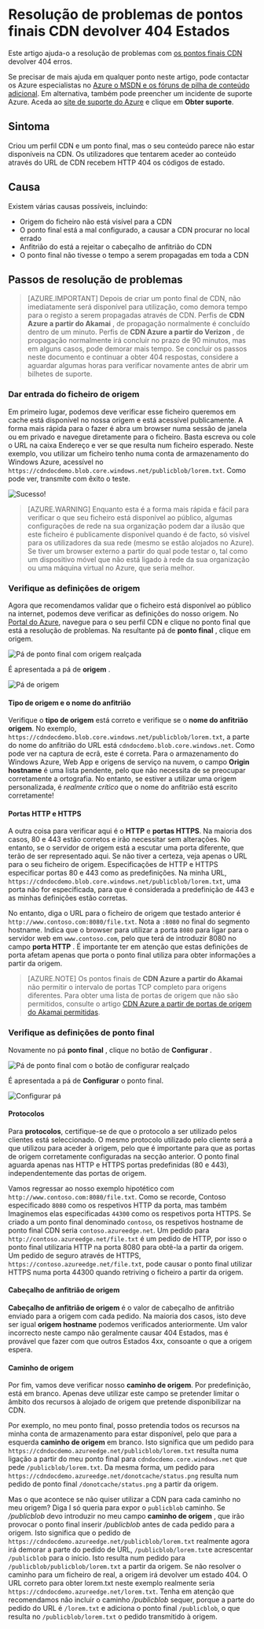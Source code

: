 <properties
    pageTitle="Resolução de problemas de pontos finais de Azure CDN devolver estado 404 | Microsoft Azure"
    description="Resolver problemas de 404 códigos de resposta com os pontos finais de Azure CDN."
    services="cdn"
    documentationCenter=""
    authors="camsoper"
    manager="erikre"
    editor=""/>

<tags
    ms.service="cdn"
    ms.workload="tbd"
    ms.tgt_pltfrm="na"
    ms.devlang="na"
    ms.topic="article"
    ms.date="07/28/2016"
    ms.author="casoper"/>
    
# <a name="troubleshooting-cdn-endpoints-returning-404-statuses"></a>Resolução de problemas de pontos finais CDN devolver 404 Estados

Este artigo ajuda-o a resolução de problemas com [os pontos finais CDN](cdn-create-new-endpoint.md) devolver 404 erros.

Se precisar de mais ajuda em qualquer ponto neste artigo, pode contactar os Azure especialistas no [Azure o MSDN e os fóruns de pilha de conteúdo adicional](https://azure.microsoft.com/support/forums/). Em alternativa, também pode preencher um incidente de suporte Azure. Aceda ao [site de suporte do Azure](https://azure.microsoft.com/support/options/) e clique em **Obter suporte**.

## <a name="symptom"></a>Sintoma

Criou um perfil CDN e um ponto final, mas o seu conteúdo parece não estar disponíveis na CDN.  Os utilizadores que tentarem aceder ao conteúdo através do URL de CDN recebem HTTP 404 os códigos de estado. 

## <a name="cause"></a>Causa

Existem várias causas possíveis, incluindo:

- Origem do ficheiro não está visível para a CDN
- O ponto final está a mal configurado, a causar a CDN procurar no local errado
- Anfitrião do está a rejeitar o cabeçalho de anfitrião do CDN
- O ponto final não tivesse o tempo a serem propagadas em toda a CDN

## <a name="troubleshooting-steps"></a>Passos de resolução de problemas

> [AZURE.IMPORTANT] Depois de criar um ponto final de CDN, não imediatamente será disponível para utilização, como demora tempo para o registo a serem propagadas através de CDN.  Perfis de <b>CDN Azure a partir do Akamai</b> , de propagação normalmente é concluído dentro de um minuto.  Perfis de <b>CDN Azure a partir do Verizon</b> , de propagação normalmente irá concluir no prazo de 90 minutos, mas em alguns casos, pode demorar mais tempo.  Se concluir os passos neste documento e continuar a obter 404 respostas, considere a aguardar algumas horas para verificar novamente antes de abrir um bilhetes de suporte.

### <a name="check-the-origin-file"></a>Dar entrada do ficheiro de origem

Em primeiro lugar, podemos deve verificar esse ficheiro queremos em cache está disponível no nossa origem e está acessível publicamente.  A forma mais rápida para o fazer é abra um browser numa sessão de janela ou em privado e navegue diretamente para o ficheiro.  Basta escreva ou cole o URL na caixa Endereço e ver se que resulta num ficheiro esperado.  Neste exemplo, vou utilizar um ficheiro tenho numa conta de armazenamento do Windows Azure, acessível no `https://cdndocdemo.blob.core.windows.net/publicblob/lorem.txt`.  Como pode ver, transmite com êxito o teste.

![Sucesso!](./media/cdn-troubleshoot-endpoint/cdn-origin-file.png)

> [AZURE.WARNING] Enquanto esta é a forma mais rápida e fácil para verificar o que seu ficheiro está disponível ao público, algumas configurações de rede na sua organização podem dar a ilusão que este ficheiro é publicamente disponível quando é de facto, só visível para os utilizadores da sua rede (mesmo se estão alojados no Azure).  Se tiver um browser externo a partir do qual pode testar o, tal como um dispositivo móvel que não está ligado à rede da sua organização ou uma máquina virtual no Azure, que seria melhor.

### <a name="check-the-origin-settings"></a>Verifique as definições de origem

Agora que recomendamos validar que o ficheiro está disponível ao público na internet, podemos deve verificar as definições do nosso origem.  No [Portal do Azure](https://portal.azure.com), navegue para o seu perfil CDN e clique no ponto final que está a resolução de problemas.  Na resultante pá de **ponto final** , clique em origem.  

![Pá de ponto final com origem realçada](./media/cdn-troubleshoot-endpoint/cdn-endpoint.png)

É apresentada a pá de **origem** . 

![Pá de origem](./media/cdn-troubleshoot-endpoint/cdn-origin-settings.png)

#### <a name="origin-type-and-hostname"></a>Tipo de origem e o nome do anfitrião

Verifique o **tipo de origem** está correto e verifique se o **nome do anfitrião origem**.  No exemplo, `https://cdndocdemo.blob.core.windows.net/publicblob/lorem.txt`, a parte do nome do anfitrião do URL está `cdndocdemo.blob.core.windows.net`.  Como pode ver na captura de ecrã, este é correta.  Para o armazenamento do Windows Azure, Web App e origens de serviço na nuvem, o campo **Origin hostname** é uma lista pendente, pelo que não necessita de se preocupar corretamente a ortografia.  No entanto, se estiver a utilizar uma origem personalizada, é *realmente crítico* que o nome do anfitrião está escrito corretamente!

#### <a name="http-and-https-ports"></a>Portas HTTP e HTTPS

A outra coisa para verificar aqui é o **HTTP** e **portas HTTPS**.  Na maioria dos casos, 80 e 443 estão corretos e irão necessitar sem alterações.  No entanto, se o servidor de origem está a escutar uma porta diferente, que terão de ser representado aqui.  Se não tiver a certeza, veja apenas o URL para o seu ficheiro de origem.  Especificações de HTTP e HTTPS especificar portas 80 e 443 como as predefinições. Na minha URL, `https://cdndocdemo.blob.core.windows.net/publicblob/lorem.txt`, uma porta não for especificada, para que é considerada a predefinição de 443 e as minhas definições estão corretas.  

No entanto, diga o URL para o ficheiro de origem que testado anterior é `http://www.contoso.com:8080/file.txt`.  Nota a `:8080` no final do segmento hostname.  Indica que o browser para utilizar a porta `8080` para ligar para o servidor web em `www.contoso.com`, pelo que terá de introduzir 8080 no campo **porta HTTP** .  É importante ter em atenção que estas definições de porta afetam apenas que porta o ponto final utiliza para obter informações a partir da origem.

> [AZURE.NOTE] Os pontos finais de **CDN Azure a partir do Akamai** não permitir o intervalo de portas TCP completo para origens diferentes.  Para obter uma lista de portas de origem que não são permitidos, consulte o artigo [CDN Azure a partir de portas de origem do Akamai permitidas](https://msdn.microsoft.com/library/mt757337.aspx).  
  
### <a name="check-the-endpoint-settings"></a>Verifique as definições de ponto final

Novamente no pá **ponto final** , clique no botão de **Configurar** .

![Pá de ponto final com o botão de configurar realçado](./media/cdn-troubleshoot-endpoint/cdn-endpoint-configure-button.png)

É apresentada a pá de **Configurar** o ponto final.

![Configurar pá](./media/cdn-troubleshoot-endpoint/cdn-configure.png)

#### <a name="protocols"></a>Protocolos

Para **protocolos**, certifique-se de que o protocolo a ser utilizado pelos clientes está seleccionado.  O mesmo protocolo utilizado pelo cliente será a que utilizou para aceder à origem, pelo que é importante para que as portas de origem corretamente configuradas na secção anterior.  O ponto final aguarda apenas nas HTTP e HTTPS portas predefinidas (80 e 443), independentemente das portas de origem.

Vamos regressar ao nosso exemplo hipotético com `http://www.contoso.com:8080/file.txt`.  Como se recorde, Contoso especificado `8080` como os respetivos HTTP da porta, mas também Imaginemos elas especificadas `44300` como os respetivos porta HTTPS.  Se criado a um ponto final denominado `contoso`, os respetivos hostname de ponto final CDN seria `contoso.azureedge.net`.  Um pedido para `http://contoso.azureedge.net/file.txt` é um pedido de HTTP, por isso o ponto final utilizaria HTTP na porta 8080 para obtê-la a partir da origem.  Um pedido de seguro através de HTTPS, `https://contoso.azureedge.net/file.txt`, pode causar o ponto final utilizar HTTPS numa porta 44300 quando retriving o ficheiro a partir da origem.

#### <a name="origin-host-header"></a>Cabeçalho de anfitrião de origem

**Cabeçalho de anfitrião de origem** é o valor de cabeçalho de anfitrião enviado para a origem com cada pedido.  Na maioria dos casos, isto deve ser igual **origem hostname** podemos verificados anteriormente.  Um valor incorrecto neste campo não geralmente causar 404 Estados, mas é provável que fazer com que outros Estados 4xx, consoante o que a origem espera.

#### <a name="origin-path"></a>Caminho de origem

Por fim, vamos deve verificar nosso **caminho de origem**.  Por predefinição, está em branco.  Apenas deve utilizar este campo se pretender limitar o âmbito dos recursos à alojado de origem que pretende disponibilizar na CDN.  

Por exemplo, no meu ponto final, posso pretendia todos os recursos na minha conta de armazenamento para estar disponível, pelo que para a esquerda **caminho de origem** em branco.  Isto significa que um pedido para `https://cdndocdemo.azureedge.net/publicblob/lorem.txt` resulta numa ligação a partir do meu ponto final para `cdndocdemo.core.windows.net` que pede `/publicblob/lorem.txt`.  Da mesma forma, um pedido para `https://cdndocdemo.azureedge.net/donotcache/status.png` resulta num pedido de ponto final `/donotcache/status.png` a partir da origem.

Mas o que acontece se não quiser utilizar a CDN para cada caminho no meu origem?  Diga I só queria para expor o `publicblob` caminho.  Se */publicblob* devo introduzir no meu campo **caminho de origem** , que irão provocar o ponto final inserir */publicblob* antes de cada pedido para a origem.  Isto significa que o pedido de `https://cdndocdemo.azureedge.net/publicblob/lorem.txt` realmente agora irá demorar a parte do pedido de URL, `/publicblob/lorem.txt`e acrescentar `/publicblob` para o início. Isto resulta num pedido para `/publicblob/publicblob/lorem.txt` a partir da origem.  Se não resolver o caminho para um ficheiro de real, a origem irá devolver um estado 404.  O URL correto para obter lorem.txt neste exemplo realmente seria `https://cdndocdemo.azureedge.net/lorem.txt`.  Tenha em atenção que recomendamos não incluir o caminho */publicblob* sequer, porque a parte do pedido do URL é `/lorem.txt` e adiciona o ponto final `/publicblob`, o que resulta no `/publicblob/lorem.txt` o pedido transmitido à origem.
